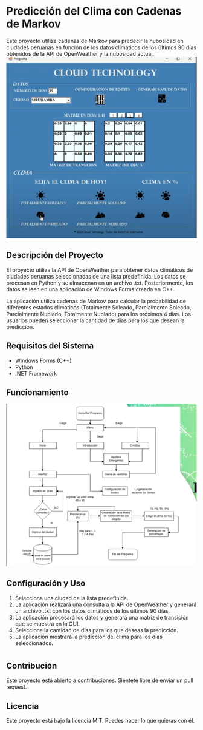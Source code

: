 # Predicción del Clima con Cadenas de Markov

Este proyecto utiliza cadenas de Markov para predecir la nubosidad en ciudades peruanas en función de los datos climáticos de los últimos 90 días obtenidos de la API de OpenWeather y la nubosidad actual.
![GUI](./imagenes/Programa.png)

## Descripción del Proyecto

El proyecto utiliza la API de OpenWeather para obtener datos climáticos de ciudades peruanas seleccionadas de una lista predefinida. Los datos se procesan en Python y se almacenan en un archivo .txt. Posteriormente, los datos se leen en una aplicación de Windows Forms creada en C++.

La aplicación utiliza cadenas de Markov para calcular la probabilidad de diferentes estados climáticos (Totalmente Soleado, Parcialmente Soleado, Parcialmente Nublado, Totalmente Nublado) para los próximos 4 días. Los usuarios pueden seleccionar la cantidad de días para los que desean la predicción.

## Requisitos del Sistema

- Windows Forms (C++)
- Python
- .NET Framework

## Funcionamiento
![Flujograma](./imagenes/Flujograma.png)

## Configuración y Uso

1. Selecciona una ciudad de la lista predefinida.
2. La aplicación realizará una consulta a la API de OpenWeather y generará un archivo .txt con los datos climáticos de los últimos 90 días.
3. La aplicación procesará los datos y generará una matriz de transición que se muestra en la GUI.
4. Selecciona la cantidad de días para los que deseas la predicción.
5. La aplicación mostrará la predicción del clima para los días seleccionados.

#

## Contribución

Este proyecto está abierto a contribuciones. Siéntete libre de enviar un pull request.

## Licencia

Este proyecto está bajo la licencia MIT. Puedes hacer lo que quieras con él.
